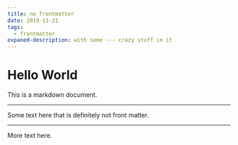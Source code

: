 ```yaml
---
title: no frontmatter
date: 2019-11-21
tags:
  - frontmatter
expaned-description: with some --- crazy stuff in it
---
```


# Hello World

This is a markdown document.

---

Some text here that is definitely not front matter.

---

More text here.
